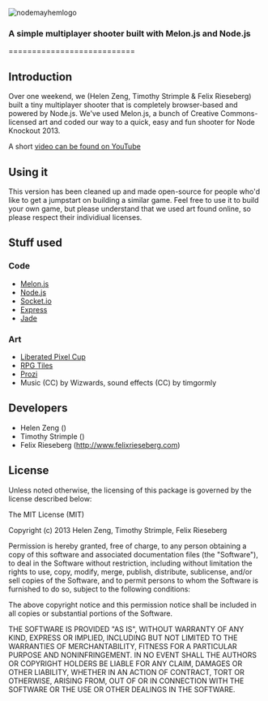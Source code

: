  ![nodemayhemlogo](http://i.imgur.com/AKHyegZ.png "Node Mayhem Logo")
 
### A simple multiplayer shooter built with Melon.js and Node.js
 =========================== 

 ## Introduction
 Over one weekend, we (Helen Zeng, Timothy Strimple & Felix Rieseberg) 
 built a tiny multiplayer shooter that is completely browser-based and 
 powered by Node.js. We've used Melon.js, a bunch of Creative 
 Commons-licensed art and coded our way to a quick, easy and fun shooter
 for Node Knockout 2013. 

 A short [video can be found on YouTube](http://www.youtube.com/watch?v=17dk7ebUXf0)
 
 ## Using it
 This version has been cleaned up and made open-source for people who'd
 like to get a jumpstart on building a similar game. Feel free to use it to build
 your own game, but please understand that we used art found online, so please
 respect their individiual licenses.

 ## Stuff used
 ### Code
  - [Melon.js](http://melonjs.org)
  - [Node.js](http://nodejs.org)
  - [Socket.io](http://socket.io/)
  - [Express](http://expressjs.com/)
  - [Jade](http://jade-lang.com)
 ### Art
  - [Liberated Pixel Cup](http://lpc.opengameart.org/)
  - [RPG Tiles](http://opengameart.org/content/rpg-tiles-cobble-stone-paths-town-objects)
  - [Prozi](http://opengameart.org/users/prozi)
  - Music (CC) by Wizwards, sound effects (CC) by timgormly

 ## Developers
 - Helen Zeng ()
 - Timothy Strimple ()
 - Felix Rieseberg (http://www.felixrieseberg.com)

 ## License
 Unless noted otherwise, the licensing of this package is governed by the license described below:

 The MIT License (MIT)

 Copyright (c) 2013 Helen Zeng, Timothy Strimple, Felix Rieseberg

 Permission is hereby granted, free of charge, to any person obtaining a copy
 of this software and associated documentation files (the "Software"), to deal
 in the Software without restriction, including without limitation the rights
 to use, copy, modify, merge, publish, distribute, sublicense, and/or sell
 copies of the Software, and to permit persons to whom the Software is
 furnished to do so, subject to the following conditions:

 The above copyright notice and this permission notice shall be included in
 all copies or substantial portions of the Software.

 THE SOFTWARE IS PROVIDED "AS IS", WITHOUT WARRANTY OF ANY KIND, EXPRESS OR
 IMPLIED, INCLUDING BUT NOT LIMITED TO THE WARRANTIES OF MERCHANTABILITY,
 FITNESS FOR A PARTICULAR PURPOSE AND NONINFRINGEMENT. IN NO EVENT SHALL THE
 AUTHORS OR COPYRIGHT HOLDERS BE LIABLE FOR ANY CLAIM, DAMAGES OR OTHER
 LIABILITY, WHETHER IN AN ACTION OF CONTRACT, TORT OR OTHERWISE, ARISING FROM,
 OUT OF OR IN CONNECTION WITH THE SOFTWARE OR THE USE OR OTHER DEALINGS IN
 THE SOFTWARE.
